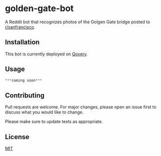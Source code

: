 # golden-gate-bot

A Reddit bot that recognizes photos of the Golgen Gate bridge posted to [r/sanfrancisco](https://www.reddit.com/r/sanfrancisco/).

## Installation

This bot is currently deployed on [Qovery](https://www.qovery.com/).

## Usage

```python
***coming soon***
```

## Contributing
Pull requests are welcome. For major changes, please open an issue first to discuss what you would like to change.

Please make sure to update tests as appropriate.

## License
[MIT](https://choosealicense.com/licenses/mit/)